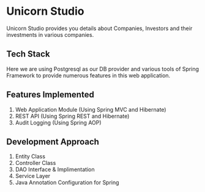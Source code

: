 # Unicorn Studio

Unicorn Studio provides you details about Companies, Investors and their investments in various companies.

## Tech Stack
Here we are using Postgresql as our DB provider and various tools of Spring Framework to provide numerous features in this web application.

## Features Implemented

1. Web Application Module (Using Spring MVC and Hibernate)
2. REST API (Using Spring REST and Hibernate)
3. Audit Logging (Using Spring AOP)

## Development Approach

1. Entity Class
2. Controller Class
3. DAO Interface & Implimentation
4. Service Layer
5. Java Annotation Configuration for Spring

